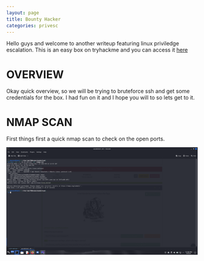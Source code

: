 ```yaml
---
layout: page
title: Bounty Hacker
categories: privesc
---
```


Hello guys and welcome to another writeup featuring linux priviledge escalation. This is an easy box on tryhackme and you can access it [here](https://tryhackme.com/room/cowboyhacker)

# OVERVIEW

Okay quick overview, so we will be trying to bruteforce ssh and get some credentials for the box. I had fun on it and I hope you will to so lets get to it.

# NMAP SCAN
First things first a quick nmap scan to check on the open ports.

<img src="/nmap.png" alt="image"/>
